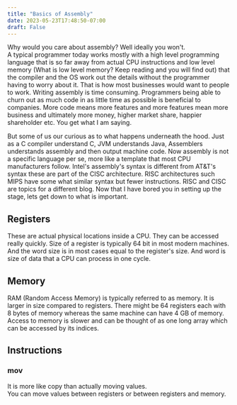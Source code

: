 ```yaml
---
title: "Basics of Assembly"
date: 2023-05-23T17:48:50-07:00
draft: False
---
```

Why would you care about assembly? Well ideally you won't.\
A typical programmer today works mostly with a high level programming language that is so far away from actual CPU instructions and low level memory (What is low level memory? Keep reading and you will find out) that the compiler and the OS work out the details without the programmer having to worry about it.
That is how most businesses would want to people to work. Writing assembly is time consuming. Programmers being able to churn out as much code in as little time as possible is beneficial to companies. More code means more features and more features mean more business and ultimately more money, higher market share, happier shareholder etc. You get what I am saying.

But some of us our curious as to what happens underneath the hood. Just as a C compiler understand C, JVM understands Java, Assemblers understands assembly and then output machine code. Now assembly is not a specific language per se, more like a template that most CPU manufacturers follow. Intel's assembly's syntax is different from AT&T's syntax these are part of the CISC architecture. RISC architectures such MIPS have some what similar syntax but fewer instructions. RISC and CISC are topics for a different blog. Now that I have bored you in setting up the stage, lets get down to what is important.

## Registers
These are actual physical locations inside a CPU. They can be accessed really quickly. Size of a register is typically 64 bit in most modern machines. And the word size is in most cases equal to the register's size. And word is size of data that a CPU can process in one cycle.

## Memory
RAM (Random Access Memory) is typically referred to as memory. It is larger in size compared to registers. There might be 64 registers each with 8 bytes of memory whereas the same machine can have 4 GB of memory. Access to memory is slower and can be thought of as one long array which can be accessed by its indices.

## Instructions
### mov
It is more like copy than actually moving values.\
You can move values between registers or between registers and memory.

